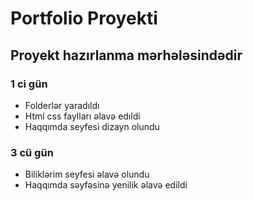 # Portfolio Proyekti

## Proyekt hazırlanma mərhələsindədir
### 1 ci gün
 * Folderlər yaradıldı
 * Html css faylları əlavə edıldi
 * Haqqımda seyfesi dizayn olundu
### 3 cü gün
 * Biliklərim seyfesi əlavə olundu
 * Haqqımda səyfəsinə yenilik əlavə edildi

